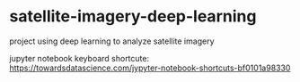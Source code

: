 # satellite-imagery-deep-learning
project using deep learning to analyze satellite imagery


jupyter notebook keyboard shortcute: https://towardsdatascience.com/jypyter-notebook-shortcuts-bf0101a98330